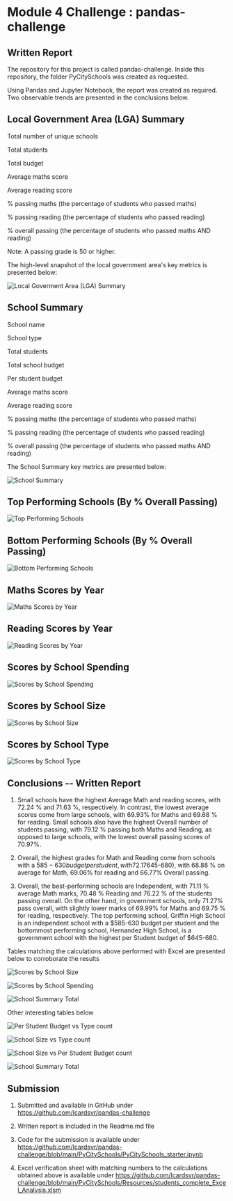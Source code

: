 # Module 4 Challenge : pandas-challenge

## Written Report


The repository for this project is called pandas-challenge. Inside this repository, the folder PyCitySchools was created as requested.

Using Pandas and Jupyter Notebook, the report was created as required. Two observable trends are presented in the conclusions below.

## Local Government Area (LGA) Summary

Total number of unique schools

Total students

Total budget

Average maths score

Average reading score

% passing maths (the percentage of students who passed maths)

% passing reading (the percentage of students who passed reading)

% overall passing (the percentage of students who passed maths AND reading)

Note: A passing grade is 50 or higher.

The high-level snapshot of the local government area's key metrics is presented below:

![Local Goverment Area (LGA) Summary](LGA_Summary.PNG)

## School Summary


School name

School type

Total students

Total school budget

Per student budget

Average maths score

Average reading score

% passing maths (the percentage of students who passed maths)

% passing reading (the percentage of students who passed reading)

% overall passing (the percentage of students who passed maths AND reading)

The School Summary key metrics are presented below:

![School Summary](School_Summary.PNG)


## Top Performing Schools (By % Overall Passing)

![Top Performing Schools](Top_Perf_Ov_Passing.PNG)

## Bottom Performing Schools (By % Overall Passing)

![Bottom Performing Schools](Bottom_Perf_Ov_Passing.PNG)


## Maths Scores by Year

![Maths Scores by Year](Maths_Scores_Year.PNG)

## Reading Scores by Year

![Reading Scores by Year](Reading_Scores_Year.PNG)

## Scores by School Spending

![Scores by School Spending](School_Spending.PNG)

## Scores by School Size

![Scores by School Size](School_Size.PNG)

## Scores by School Type

![Scores by School Type](School_Type.PNG)

## Conclusions -- Written Report

1.	Small schools have the highest Average Math and reading scores, with 72.24 % and 71.63 %, respectively. In contrast, the lowest average scores come from large schools, with 69.93% for Maths and 69.68 % for reading. Small schools also have the highest Overall number of students passing, with 79.12 % passing both Maths and Reading, as opposed to large schools, with the lowest overall passing scores of 70.97%.

2.	Overall, the highest grades for Math and Reading come from schools with a $585-630 budget per student, with 72.17 % average grade for math and 70.97 % for Reading. Conversely, the lowest overall grades come from schools with the highest budget per student ($645-680), with 68.88 % on average for Math, 69.06% for reading and 66.77% Overall passing. 

3.	Overall, the best-performing schools are Independent, with 71.11 % average Math marks, 70.48 % Reading and 76.22 % of the students passing overall. On the other hand, in government schools, only 71.27% pass overall, with slightly lower marks of 69.99% for Maths and 69.75 % for reading, respectively. The top performing school, Griffin High School is an independent school with a $585-630 budget per student and the bottommost performing school, Hernandez High School, is a government school with the highest per Student budget of $645-680.

Tables matching the calculations above performed with Excel are presented below to corroborate the results

![Scores by School Size](School_Size_a.PNG)

![Scores by School Spending](School_Spending_a.PNG)

![School Summary Total](School_Type_a.PNG)

Other interesting tables below

![Per Student Budget vs Type count](bud-type.PNG)

![School Size vs Type count](size_type_a.PNG)

![School Size vs Per Student Budget count](size-bud_a.PNG)

![School Summary Total](total_a.PNG)



## Submission

1. Submitted and available in GitHub under https://github.com/lcardsvr/pandas-challenge

2. Written report is included in the Readme.md file 

3. Code for the submission is available under https://github.com/lcardsvr/pandas-challenge/blob/main/PyCitySchools/PyCitySchools_starter.ipynb

4. Excel verification sheet with matching numbers to the calculations obtained above is available under https://github.com/lcardsvr/pandas-challenge/blob/main/PyCitySchools/Resources/students_complete_Excel_Analysis.xlsm 


